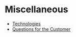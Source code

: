 # Miscellaneous #
  * [Technologies](Technologies.md)
  * [Questions for the Customer](CustQuest.md)